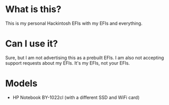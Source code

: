 # What is this?

This is my personal Hackintosh EFIs with my EFIs and everything.

# Can I use it?

Sure, but I am not advertising this as a prebuilt EFIs. I am also not accepting support requests about my EFIs. It's my EFIs, not your EFIs.

# Models
- HP Notebook BY-1022cl (with a different SSD and WiFi card)
